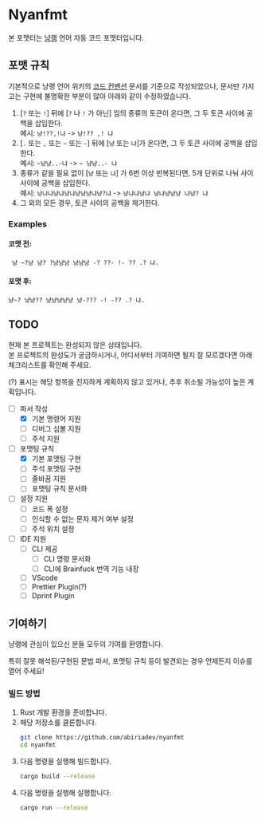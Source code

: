 # Nyanfmt

본 포맷터는 [냥랭](https://github.com/sserve-kr/Nyanlang) 언어 자동 코드 포맷터입니다.

## 포맷 규칙

기본적으로 냥랭 언어 위키의 [코드 컨벤션](https://github.com/sserve-kr/Nyanlang/wiki#%EC%BD%94%EB%93%9C-%EC%BB%A8%EB%B2%A4%EC%85%98%EC%9D%B4%EB%8B%A4%EB%83%A5) 문서를 기준으로 작성되었으나, 문서만 가지고는 구현에 불명확한 부분이 많아 아래와 같이 수정하였습니다.

1. [`?` 또는 `!`] 뒤에 [`?` 나 `!` 가 아닌] 임의 종류의 토큰이 온다면, 그 두 토큰 사이에 공백을 삽입한다. \
예시: `냥!??,!냐` -> `냥!?? ,! 냐`
2. [`.` 또는 `,` 또는 `~` 또는 `-`] 뒤에 [`냥` 또는 `냐`]가 온다면, 그 두 토큰 사이에 공백을 삽입한다. \
예시: `~냥냥..-냐` -> `~ 냥냥..- 냐`
3. 종류가 같을 필요 없이 [`냥` 또는 `냐`] 가 6번 이상 반복된다면, 5개 단위로 나눠 사이사이에 공백을 삽입한다. \
예시: `냥냐냐냥냐냥냐냥냥냥냐냥?냐` -> `냥냐냐냥냐 냥냐냥냥냥 냐냥? 냐`
4. 그 외의 모든 경우, 토큰 사이의 공백을 제거한다.

### Examples

#### 코맷 전:

```bf
 냥 ~?냥 냥? ?냥냥냥 냥냥냥 -? ??- !- ?? .? 냐.
```

#### 포맷 후:

```bf
냥~? 냥냥?? 냥냥냥냥냥 냥-??? -! -?? .? 냐.
```

## TODO

현재 본 프로젝트는 완성되지 않은 상태입니다. \
본 프로젝트의 완성도가 궁금하시거나, 어디서부터 기여하면 될지 잘 모르겠다면 아래 체크리스트를 확인해 주세요.

(?) 표시는 해당 항목을 진지하게 계획하지 않고 있거나, 추후 취소될 가능성이 높은 계획입니다.
 - [ ] 파서 작성
   - [x] 기본 명령어 지원
   - [ ] 디버그 심볼 지원
   - [ ] 주석 지원
 - [ ] 포맷팅 규칙
   - [x] 기본 포맷팅 구현
   - [ ] 주석 포맷팅 구현
   - [ ] 줄바꿈 지원
   - [ ] 포맷팅 규칙 문서화
 - [ ] 설정 지원
   - [ ] 코드 폭 설정
   - [ ] 인식할 수 없는 문자 제거 여부 설정
   - [ ] 주석 위치 설정
 - [ ] IDE 지원
   - [ ] CLI 제공
     - [ ] CLI 명령 문서화
     - [ ] CLI에 Brainfuck 번역 기능 내장
   - [ ] VScode
   - [ ] Prettier Plugin(?)
   - [ ] Dprint Plugin

## 기여하기

냥랭에 관심이 있으신 분들 모두의 기여를 환영합니다.

특히 잘못 해석된/구현된 문법 파서, 포맷팅 규칙 등이 발견되는 경우 언제든지 이슈를 열어 주세요!

### 빌드 방법

1. Rust 개발 환경을 준비합니다.
2. 해당 저장소를 클론합니다.
    ```sh
    git clone https://github.com/abiriadev/nyanfmt
    cd nyanfmt
    ```
3. 다음 명령을 실행해 빌드합니다.
    ```sh
    cargo build --release
    ```
4. 다음 명령을 실행해 실행합니다.
    ```sh
    cargo run --release
    ```
